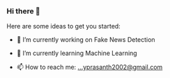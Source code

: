 ### Hi there 👋



Here are some ideas to get you started:

- 🔭 I’m currently working on Fake News Detection
- 🌱 I’m currently learning Machine Learning

- 📫 How to reach me: ...yprasanth2002@gmail.com
